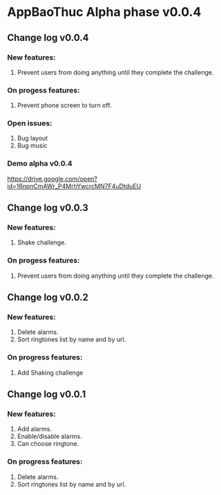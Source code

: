 # AppBaoThuc Alpha phase v0.0.4

## Change log v0.0.4
### New features:
  1. Prevent users from doing anything until they complete the challenge.
### On progess features:
  1. Prevent phone screen to turn off.
### Open issues:
  1. Bug layout
  2. Bug music
### Demo alpha v0.0.4
https://drive.google.com/open?id=16npnCmAWr_P4MrhYwcrcMN7F4uDtduEU

## Change log v0.0.3
### New features:
  1. Shake challenge.
### On progess features:
  1. Prevent users from doing anything until they complete the challenge.

## Change log v0.0.2
### New features:
  1. Delete alarms.
  2. Sort ringtones list by name and by url.
### On progress features:
  1. Add Shaking challenge

## Change log v0.0.1
### New features:
  1. Add alarms.
  2. Enable/disable alarms.
  3. Can choose ringtone.
### On progress features:
  1. Delete alarms.
  2. Sort ringtones list by name and by url.
